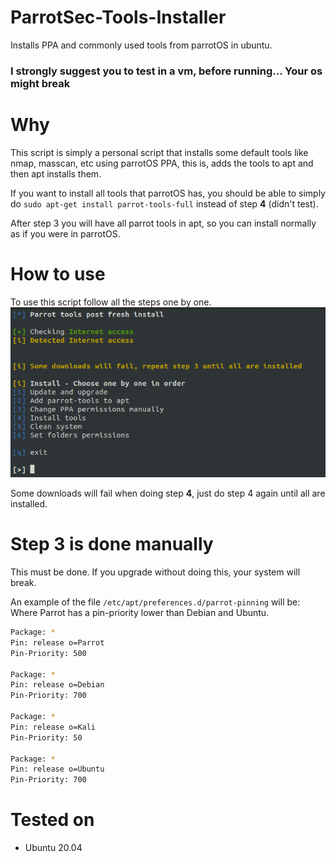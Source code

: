 # ParrotSec-Tools-Installer
Installs PPA and commonly used tools from parrotOS in ubuntu.

### **I strongly suggest you to test in a vm, before running... Your os might break**

# Why
This script is simply a personal script that installs some default tools like nmap, masscan, etc using parrotOS PPA, this is, adds the tools to apt and then apt installs them. 

If you want to install all tools that parrotOS has, you should be able to simply do `sudo apt-get install parrot-tools-full` instead of step **4** (didn't test).

After step 3 you will have all parrot tools in apt, so you can install normally as if you were in parrotOS.

# How to use
To use this script follow all the steps one by one.  
![Script](script.png)

Some downloads will fail when doing step **4**, just do step 4 again until all are installed.

# Step 3 is done manually
This must be done. If you upgrade without doing this, your system will break.

An example of the file `/etc/apt/preferences.d/parrot-pinning` will be:  
Where Parrot has a pin-priority lower than Debian and Ubuntu.
```bash
Package: *
Pin: release o=Parrot
Pin-Priority: 500

Package: *
Pin: release o=Debian
Pin-Priority: 700

Package: *
Pin: release o=Kali
Pin-Priority: 50

Package: *
Pin: release o=Ubuntu
Pin-Priority: 700
```

# Tested on
+ Ubuntu 20.04
